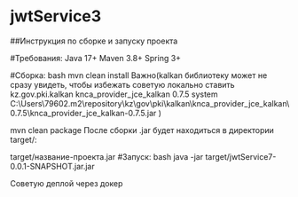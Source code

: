 # jwtService3

##Инструкция по сборке и запуску проекта

#Требования:
Java 17+
Maven 3.8+ 
Spring 3+ 


#Сборка:
bash
mvn clean install 
Важно(kalkan библиотеку может не сразу увидеть, чтобы избежать советую локально ставить  
<dependency>
            <groupId>kz.gov.pki.kalkan</groupId>
            <artifactId>knca_provider_jce_kalkan</artifactId>
            <version>0.7.5</version>
            <scope>system</scope>
            <systemPath>C:\Users\79602\.m2\repository\kz\gov\pki\kalkan\knca_provider_jce_kalkan\0.7.5\knca_provider_jce_kalkan-0.7.5.jar</systemPath>
        </dependency>
    </dependencies> )

    
mvn clean package
После сборки .jar будет находиться в директории target/:

target/название-проекта.jar
#Запуск:
bash
java -jar target/jwtService7-0.0.1-SNAPSHOT.jar.jar

Советую деплой через докер
